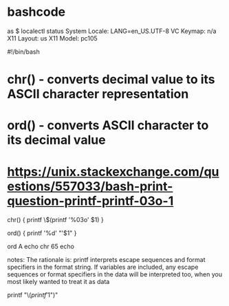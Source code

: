 # bashcode
as $
localectl status
   System Locale: LANG=en_US.UTF-8
       VC Keymap: n/a
      X11 Layout: us
       X11 Model: pc105


#!/bin/bash
# chr() - converts decimal value to its ASCII character representation
# ord() - converts ASCII character to its decimal value
# https://unix.stackexchange.com/questions/557033/bash-print-question-printf-printf-03o-1
chr() {
  printf \\$(printf '%03o' $1)
}

ord() {
  printf '%d' "'$1"
}

ord A
echo
chr 65
echo


notes:
The rationale is: printf interprets escape sequences and format specifiers in the format string. 
If variables are included, any escape sequences or format specifiers in the data will be interpreted too, 
when you most likely wanted to treat it as data

printf "\\$(printf '%03o' "$1")"




